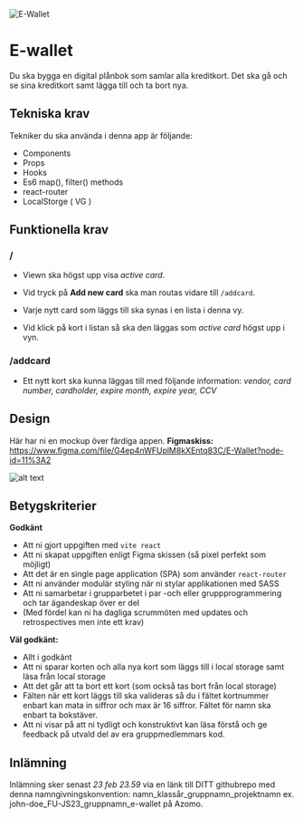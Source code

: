 ![E-Wallet](poster.png)

# E-wallet
Du ska bygga en digital plånbok som samlar alla kreditkort. Det ska gå och se sina kreditkort samt lägga till och ta bort nya.

## Tekniska krav
Tekniker du ska använda i denna app är följande:

* Components
* Props
* Hooks
* Es6 map(), filter() methods
* react-router
* LocalStorge ( VG )

## Funktionella krav

### /
* Viewn ska högst upp visa *active card*.

* Vid tryck på **Add new card** ska man routas vidare till ```/addcard```.

* Varje nytt card som läggs till ska synas i en lista i denna vy.

* Vid klick på kort i listan så ska den läggas som *active card* högst upp i vyn.


### /addcard
* Ett nytt kort ska kunna läggas till med följande information: *vendor, card number, cardholder, expire month, expire year, CCV*


## Design
Här har ni en mockup över färdiga appen.
**Figmaskiss:** https://www.figma.com/file/G4ep4nWFUplM8kXEntq83C/E-Wallet?node-id=11%3A2

![alt text](components-e-wallet.png)


## Betygskriterier

**Godkänt**
* Att ni gjort uppgiften med ```vite react```
* Att ni skapat uppgiften enligt Figma skissen (så pixel perfekt som möjligt)
* Att det är en single page application (SPA) som använder ```react-router```
* Att ni använder modulär styling när ni stylar applikationen med SASS
* Att ni samarbetar i grupparbetet i par -och eller gruppprogrammering och tar ägandeskap över er del
* (Med fördel kan ni ha dagliga scrummöten med updates och retrospectives men inte ett krav)

**Väl godkänt:**
* Allt i godkänt
* Att ni sparar korten och alla nya kort som läggs till i local storage samt läsa från local storage
* Att det går att ta bort ett kort (som också tas bort från local storage)
* Fälten när ett kort läggs till ska valideras så du i fältet kortnummer enbart kan mata in siffror och max är 16 siffror. Fältet för namn ska enbart ta bokstäver.
* Att ni visar på att ni tydligt och konstruktivt kan läsa förstå och ge feedback på utvald del av era gruppmedlemmars kod.

## Inlämning

Inlämning sker senast _23 feb 23.59_ via en länk till DITT githubrepo med denna namngivningskonvention: namn_klassår_gruppnamn_projektnamn ex. john-doe_FU-JS23_gruppnamn_e-wallet på Azomo.

